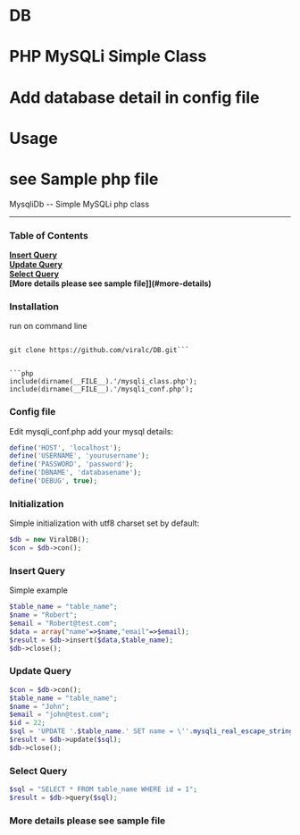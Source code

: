 # DB
# PHP MySQLi Simple Class
# Add database detail in config file
# Usage
# see Sample php file

MysqliDb -- Simple MySQLi php class
<hr>

### Table of Contents

**[Insert Query](#insert-query)**  
**[Update Query](#update-query)**  
**[Select Query](#select-query)**  
**[More details please see sample file]](#more-details)**

### Installation

run on command line

```cd yourproject

git clone https://github.com/viralc/DB.git```


```php
include(dirname(__FILE__).'/mysqli_class.php');
include(dirname(__FILE__).'/mysqli_conf.php');
```

### Config file
Edit mysqli_conf.php add your mysql details:
```php
define('HOST', 'localhost');
define('USERNAME', 'yourusername');
define('PASSWORD', 'password');
define('DBNAME', 'databasename');
define('DEBUG', true);
```

### Initialization
Simple initialization with utf8 charset set by default:
```php
$db = new ViralDB();
$con = $db->con();
```

### Insert Query
Simple example
```php
$table_name = "table_name";
$name = "Robert";
$email = "Robert@test.com";
$data = array("name"=>$name,"email"=>$email);
$result = $db->insert($data,$table_name);
$db->close();
```


### Update Query
```php
$con = $db->con();
$table_name = "table_name";
$name = "John";
$email = "john@test.com";
$id = 22;
$sql = 'UPDATE '.$table_name.' SET name = \''.mysqli_real_escape_string($con, $name).'\', email = \''.mysqli_real_escape_string($con, $email).'\' WHERE id = '.$id.'';
$result = $db->update($sql);
$db->close();
```

### Select Query
```php
$sql = "SELECT * FROM table_name WHERE id = 1";
$result = $db->query($sql);
```

### More details please see sample file
